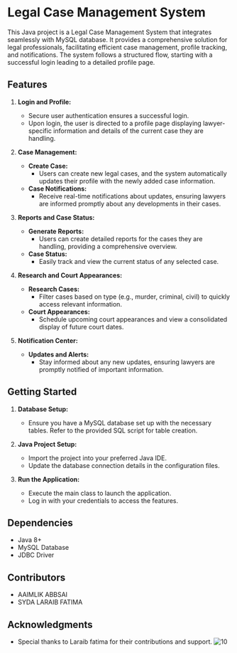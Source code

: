 # Legal Case Management System

This Java project is a Legal Case Management System that integrates seamlessly with MySQL database. It provides a comprehensive solution for legal professionals, facilitating efficient case management, profile tracking, and notifications. The system follows a structured flow, starting with a successful login leading to a detailed profile page.

## Features

1. **Login and Profile:**
   - Secure user authentication ensures a successful login.
   - Upon login, the user is directed to a profile page displaying lawyer-specific information and details of the current case they are handling.

2. **Case Management:**
   - **Create Case:**
     - Users can create new legal cases, and the system automatically updates their profile with the newly added case information.
   - **Case Notifications:**
     - Receive real-time notifications about updates, ensuring lawyers are informed promptly about any developments in their cases.

3. **Reports and Case Status:**
   - **Generate Reports:**
     - Users can create detailed reports for the cases they are handling, providing a comprehensive overview.
   - **Case Status:**
     - Easily track and view the current status of any selected case.

4. **Research and Court Appearances:**
   - **Research Cases:**
     - Filter cases based on type (e.g., murder, criminal, civil) to quickly access relevant information.
   - **Court Appearances:**
     - Schedule upcoming court appearances and view a consolidated display of future court dates.

5. **Notification Center:**
   - **Updates and Alerts:**
     - Stay informed about any new updates, ensuring lawyers are promptly notified of important information.

## Getting Started

1. **Database Setup:**
   - Ensure you have a MySQL database set up with the necessary tables. Refer to the provided SQL script for table creation.

2. **Java Project Setup:**
   - Import the project into your preferred Java IDE.
   - Update the database connection details in the configuration files.

3. **Run the Application:**
   - Execute the main class to launch the application.
   - Log in with your credentials to access the features.

## Dependencies

- Java 8+
- MySQL Database
- JDBC Driver

## Contributors

- AAIMLIK ABBSAI 
- SYDA LARAIB FATIMA



## Acknowledgments

- Special thanks to Laraib fatima for their contributions and support.
![10](https://github.com/AaimlikAbbasi/legal_eagle/assets/96013254/f9be1551-d2cd-404d-af36-cfa188293119)

